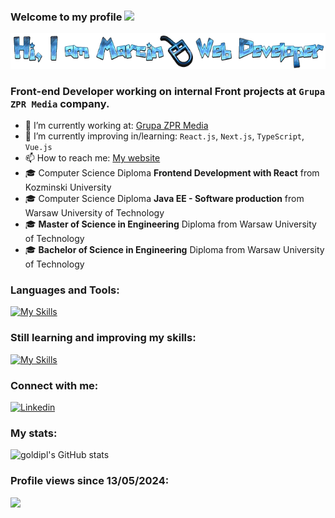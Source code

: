 ### Welcome to my profile <img src="https://media.giphy.com/media/hvRJCLFzcasrR4ia7z/giphy.gif" width="25px"></a>
![Header](./hero-img.png)

### Front-end Developer working on internal Front projects at ```Grupa ZPR Media``` company.

- 🔭 I’m currently working at: [Grupa ZPR Media](https://www.grupazpr.pl/)
- 🌱 I’m currently improving in/learning: `React.js`, `Next.js`, `TypeScript`, `Vue.js`
- 📫 How to reach me: [My website](https://mgodlewskidev.pl/)
- 🎓 Computer Science Diploma **Frontend Development with React** from Kozminski University
- 🎓 Computer Science Diploma **Java EE - Software production** from Warsaw University of Technology
- 🎓 **Master of Science in Engineering** Diploma from Warsaw University of Technology
- 🎓 **Bachelor of Science in Engineering** Diploma from Warsaw University of Technology

### Languages and Tools:
[![My Skills](https://skillicons.dev/icons?i=html,css,sass,tailwind,materialui,styledcomponents,bootstrap,js,jquery,ts,react,java,git,jest,nodejs,webpack,vite,vscode,eclipse,idea,figma,xd,ps,netlify,heroku,github,gitlab&perline=10)](https://skillicons.dev)

### Still learning and improving my skills:
[![My Skills](https://skillicons.dev/icons?i=ts,react,nodejs,jest,php,vue,next,threejs&perline=10)](https://skillicons.dev)

### Connect with me:

[![Linkedin](https://img.shields.io/badge/linkedin-blue?style=for-the-badge&logo=linkedin)](https://www.linkedin.com/in/goldipl/)

### My stats:
![goldipl's GitHub stats](https://github-readme-stats.vercel.app/api?username=goldipl&show_icons=true&theme=dracula)

### Profile views since 13/05/2024:
![](https://komarev.com/ghpvc/?username=goldiple&style=for-the-badge&color=blueviolet)
